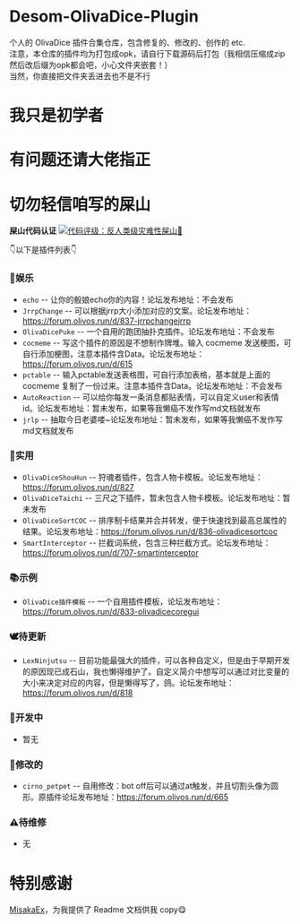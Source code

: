 # Desom-OlivaDice-Plugin
个人的 OlivaDice 插件合集仓库，包含修复的、修改的、创作的 etc.  
注意，本仓库的插件均为打包成opk，请自行下载源码后打包（我相信压缩成zip然后改后缀为opk都会吧，小心文件夹嵌套！）  
当然，你直接把文件夹丢进去也不是不行

# 我只是初学者
# 有问题还请大佬指正
# 切勿轻信咱写的屎山

**屎山代码认证**
[![代码评级：反人类级灾难性屎山💩](https://img.shields.io/static/v1?label=代码评级&message=反人类级灾难性屎山💩&color=7B5804&style=flat-square&logo=speedtest)](https://github.com/Desom-fu/Desom-OlivaDice-Plugin)

👇以下是插件列表👇

### 🧩娱乐
 * `echo` -- 让你的骰娘echo你的内容！论坛发布地址：不会发布
 * `JrrpChange` -- 可以根据jrrp大小添加对应的文案。论坛发布地址：https://forum.olivos.run/d/837-jrrpchangejrrp
 * `OlivaDicePuke` -- 一个自用的跑团抽扑克插件。论坛发布地址：不会发布
 * `cocmeme` -- 写这个插件的原因是不想制作牌堆。输入 cocmeme 发送梗图，可自行添加梗图，注意本插件含Data。论坛发布地址：https://forum.olivos.run/d/615
 * `pctable` -- 输入pctable发送表格图，可自行添加表格，基本就是上面的 cocmeme 复制了一份过来。注意本插件含Data。论坛发布地址：不会发布
 * `AutoReaction` -- 可以给你每发一条消息都贴表情，可以自定义user和表情id。论坛发布地址：暂未发布，如果等我懒癌不发作写md文档就发布
 * `jrlp` -- 抽取今日老婆喽~论坛发布地址：暂未发布，如果等我懒癌不发作写md文档就发布

### 💪实用
 * `OlivaDiceShouHun` -- 狩魂者插件，包含人物卡模板。论坛发布地址：https://forum.olivos.run/d/827
 * `OlivaDiceTaichi` -- 三尺之下插件，暂未包含人物卡模板。论坛发布地址：暂未发布
 * `OlivaDiceSortCOC` -- 排序制卡结果并合并转发，便于快速找到最高总属性的结果。论坛发布地址：https://forum.olivos.run/d/836-olivadicesortcoc
 * `SmartInterceptor` -- 拦截词系统，包含三种拦截方式。论坛发布地址：https://forum.olivos.run/d/707-smartinterceptor

### 📚示例
 * `OlivaDice插件模板` -- 一个自用插件模板，论坛发布地址：https://forum.olivos.run/d/833-olivadicecoregui

### 🕊️待更新
 * `LexNinjutsu` -- 目前功能最强大的插件，可以各种自定义，但是由于早期开发的原因现已成石山，我也懒得维护了。自定义简介中想写可以通过对比变量的大小来决定对应的内容，但是懒得写了，鸽。论坛发布地址：https://forum.olivos.run/d/818

### 🚧开发中
 * 暂无

### 🔧修改的
 * `cirno_petpet` -- 自用修改：bot off后可以通过at触发，并且切割头像为圆形。原插件论坛发布地址：https://forum.olivos.run/d/665

### ⚠待维修
 * 无

# 特别感谢
  [MisakaEx](https://github.com/lyjjl)，为我提供了 Readme 文档供我 copy😋


